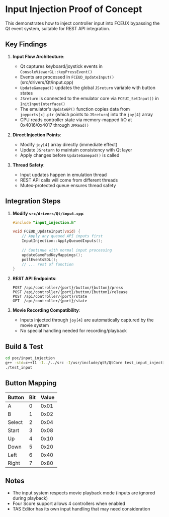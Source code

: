 # Input Injection Proof of Concept

This demonstrates how to inject controller input into FCEUX bypassing the Qt event system, suitable for REST API integration.

## Key Findings

1. **Input Flow Architecture**:
   - Qt captures keyboard/joystick events in `ConsoleViewerGL::keyPressEvent()` 
   - Events are processed in `FCEUD_UpdateInput()` (src/drivers/Qt/input.cpp)
   - `UpdateGamepad()` updates the global `JSreturn` variable with button states
   - `JSreturn` is connected to the emulator core via `FCEUI_SetInput()` in `InitInputInterface()`
   - The emulator's `UpdateGP()` function copies data from `joyports[x].ptr` (which points to `JSreturn`) into the `joy[4]` array
   - CPU reads controller state via memory-mapped I/O at 0x4016/0x4017 through `JPRead()`

2. **Direct Injection Points**:
   - Modify `joy[4]` array directly (immediate effect)
   - Update `JSreturn` to maintain consistency with Qt layer
   - Apply changes before `UpdateGamepad()` is called

3. **Thread Safety**:
   - Input updates happen in emulation thread
   - REST API calls will come from different threads
   - Mutex-protected queue ensures thread safety

## Integration Steps

1. **Modify `src/drivers/Qt/input.cpp`**:
   ```cpp
   #include "input_injection.h"
   
   void FCEUD_UpdateInput(void) {
       // Apply any queued API inputs first
       InputInjection::ApplyQueuedInputs();
       
       // Continue with normal input processing
       updateGamePadKeyMappings();
       pollEventsSDL();
       // ... rest of function
   }
   ```

2. **REST API Endpoints**:
   ```
   POST /api/controller/{port}/button/{button}/press
   POST /api/controller/{port}/button/{button}/release
   POST /api/controller/{port}/state
   GET  /api/controller/{port}/state
   ```

3. **Movie Recording Compatibility**:
   - Inputs injected through `joy[4]` are automatically captured by the movie system
   - No special handling needed for recording/playback

## Build & Test

```bash
cd poc/input_injection
g++ -std=c++11 -I../../src -I/usr/include/qt5/QtCore test_input_injection.cpp input_injection.cpp -lQt5Core -o test_input
./test_input
```

## Button Mapping

| Button | Bit | Value |
|--------|-----|-------|
| A      | 0   | 0x01  |
| B      | 1   | 0x02  |
| Select | 2   | 0x04  |
| Start  | 3   | 0x08  |
| Up     | 4   | 0x10  |
| Down   | 5   | 0x20  |
| Left   | 6   | 0x40  |
| Right  | 7   | 0x80  |

## Notes

- The input system respects movie playback mode (inputs are ignored during playback)
- Four Score support allows 4 controllers when enabled
- TAS Editor has its own input handling that may need consideration